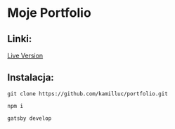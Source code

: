 # Moje Portfolio

## Linki:

[Live Version](https://kamilluc.pl/)

## Instalacja:

`git clone https://github.com/kamilluc/portfolio.git`

`npm i`

`gatsby develop`
